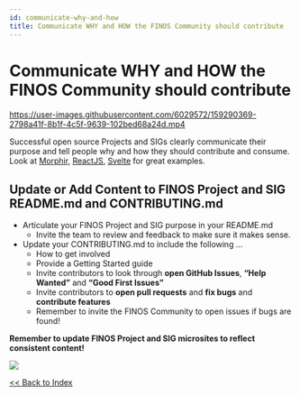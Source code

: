 ```yaml
---
id: communicate-why-and-how
title: Communicate WHY and HOW the FINOS Community should contribute
---
```

# Communicate WHY and HOW the FINOS Community should contribute 

https://user-images.githubusercontent.com/6029572/159290369-2798a41f-8b1f-4c5f-9639-102bed68a24d.mp4

Successful open source Projects and SIGs clearly communicate their purpose and tell people why and how they should contribute and consume. Look at [Morphir](https://github.com/finos/morphir), [ReactJS](https://github.com/facebook/react), [Svelte](https://github.com/sveltejs/svelte) for great examples.

## Update or Add Content to FINOS Project and SIG README.md and CONTRIBUTING.md

- Articulate your FINOS Project and SIG purpose in your README.md
  - Invite the team to review and feedback to make sure it makes sense.
- Update your CONTRIBUTING.md to include the following ...
  - How to get involved
  - Provide a Getting Started guide
  - Invite contributors to look through **open GitHub Issues**, **“Help Wanted”** and **“Good First Issues”**
  - Invite contributors to **open pull requests** and **fix bugs** and **contribute features**
  - Remember to invite the FINOS Community to open issues if bugs are found!

**Remember to update FINOS Project and SIG microsites to reflect consistent content!**

<img src="https://github.com/finos/community/blob/master/website/static/growing-your-project-community/why-how.png?raw=true"></img>

[<< Back to Index](README.md)
